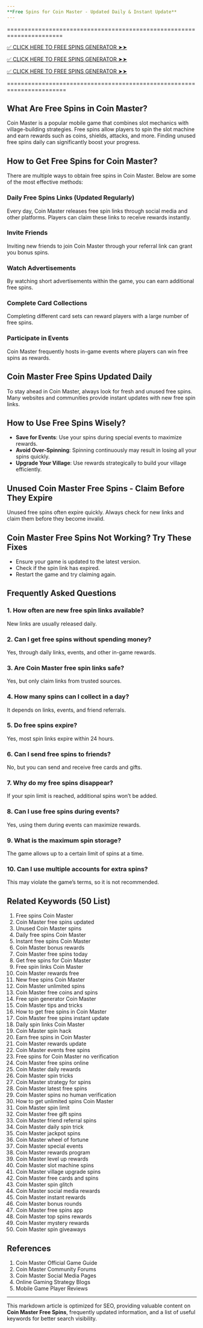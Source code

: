 ```yaml
---
**Free Spins for Coin Master - Updated Daily & Instant Update**
---
```


======================================================================

[✅ CLICK HERE TO FREE SPINS GENERATOR ➤➤  ](https://www.chcare24.com/allgiftcard/)

[✅ CLICK HERE TO FREE SPINS GENERATOR ➤➤  ](https://www.chcare24.com/allgiftcard/)

[✅ CLICK HERE TO FREE SPINS GENERATOR ➤➤  ](https://www.chcare24.com/allgiftcard/)

=======================================================================


## What Are Free Spins in Coin Master?
Coin Master is a popular mobile game that combines slot mechanics with village-building strategies. Free spins allow players to spin the slot machine and earn rewards such as coins, shields, attacks, and more. Finding unused free spins daily can significantly boost your progress.

## How to Get Free Spins for Coin Master?
There are multiple ways to obtain free spins in Coin Master. Below are some of the most effective methods:

### Daily Free Spins Links (Updated Regularly)
Every day, Coin Master releases free spin links through social media and other platforms. Players can claim these links to receive rewards instantly.

### Invite Friends
Inviting new friends to join Coin Master through your referral link can grant you bonus spins.

### Watch Advertisements
By watching short advertisements within the game, you can earn additional free spins.

### Complete Card Collections
Completing different card sets can reward players with a large number of free spins.

### Participate in Events
Coin Master frequently hosts in-game events where players can win free spins as rewards.

## Coin Master Free Spins Updated Daily
To stay ahead in Coin Master, always look for fresh and unused free spins. Many websites and communities provide instant updates with new free spin links.

## How to Use Free Spins Wisely?
- **Save for Events**: Use your spins during special events to maximize rewards.
- **Avoid Over-Spinning**: Spinning continuously may result in losing all your spins quickly.
- **Upgrade Your Village**: Use rewards strategically to build your village efficiently.

## Unused Coin Master Free Spins - Claim Before They Expire
Unused free spins often expire quickly. Always check for new links and claim them before they become invalid.

## Coin Master Free Spins Not Working? Try These Fixes
- Ensure your game is updated to the latest version.
- Check if the spin link has expired.
- Restart the game and try claiming again.

## Frequently Asked Questions

### 1. How often are new free spin links available?
New links are usually released daily.

### 2. Can I get free spins without spending money?
Yes, through daily links, events, and other in-game rewards.

### 3. Are Coin Master free spin links safe?
Yes, but only claim links from trusted sources.

### 4. How many spins can I collect in a day?
It depends on links, events, and friend referrals.

### 5. Do free spins expire?
Yes, most spin links expire within 24 hours.

### 6. Can I send free spins to friends?
No, but you can send and receive free cards and gifts.

### 7. Why do my free spins disappear?
If your spin limit is reached, additional spins won’t be added.

### 8. Can I use free spins during events?
Yes, using them during events can maximize rewards.

### 9. What is the maximum spin storage?
The game allows up to a certain limit of spins at a time.

### 10. Can I use multiple accounts for extra spins?
This may violate the game’s terms, so it is not recommended.

## Related Keywords (50 List)
1. Free spins Coin Master
2. Coin Master free spins updated
3. Unused Coin Master spins
4. Daily free spins Coin Master
5. Instant free spins Coin Master
6. Coin Master bonus rewards
7. Coin Master free spins today
8. Get free spins for Coin Master
9. Free spin links Coin Master
10. Coin Master rewards free
11. New free spins Coin Master
12. Coin Master unlimited spins
13. Coin Master free coins and spins
14. Free spin generator Coin Master
15. Coin Master tips and tricks
16. How to get free spins in Coin Master
17. Coin Master free spins instant update
18. Daily spin links Coin Master
19. Coin Master spin hack
20. Earn free spins in Coin Master
21. Coin Master rewards update
22. Coin Master events free spins
23. Free spins for Coin Master no verification
24. Coin Master free spins online
25. Coin Master daily rewards
26. Coin Master spin tricks
27. Coin Master strategy for spins
28. Coin Master latest free spins
29. Coin Master spins no human verification
30. How to get unlimited spins Coin Master
31. Coin Master spin limit
32. Coin Master free gift spins
33. Coin Master friend referral spins
34. Coin Master daily spin trick
35. Coin Master jackpot spins
36. Coin Master wheel of fortune
37. Coin Master special events
38. Coin Master rewards program
39. Coin Master level up rewards
40. Coin Master slot machine spins
41. Coin Master village upgrade spins
42. Coin Master free cards and spins
43. Coin Master spin glitch
44. Coin Master social media rewards
45. Coin Master instant rewards
46. Coin Master bonus rounds
47. Coin Master free spins app
48. Coin Master top spins rewards
49. Coin Master mystery rewards
50. Coin Master spin giveaways

## References
1. Coin Master Official Game Guide
2. Coin Master Community Forums
3. Coin Master Social Media Pages
4. Online Gaming Strategy Blogs
5. Mobile Game Player Reviews

---

This markdown article is optimized for SEO, providing valuable content on **Coin Master Free Spins**, frequently updated information, and a list of useful keywords for better search visibility.

